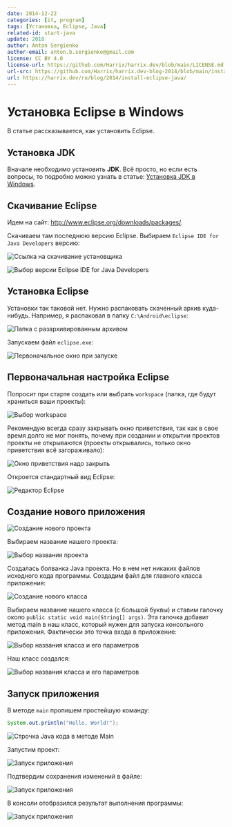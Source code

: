 ```yaml
---
date: 2014-12-22
categories: [it, program]
tags: [Установка, Eclipse, Java]
related-id: start-java
update: 2018
author: Anton Sergienko
author-email: anton.b.sergienko@gmail.com
license: CC BY 4.0
license-url: https://github.com/Harrix/harrix.dev/blob/main/LICENSE.md
url-src: https://github.com/Harrix/harrix.dev-blog-2014/blob/main/install-eclipse-java/install-eclipse-java.md
url: https://harrix.dev/ru/blog/2014/install-eclipse-java/
---
```


# Установка Eclipse в Windows

В статье рассказывается, как установить Eclipse.

## Установка JDK

Вначале необходимо установить **JDK**. Всё просто, но если есть вопросы, то подробно можно узнать в статье: [Установка JDK в Windows](https://github.com/Harrix/harrix.dev-blog-2019/blob/main/install-jdk-on-windows/install-jdk-on-windows.md).

## Скачивание Eclipse

Идем на сайт: <http://www.eclipse.org/downloads/packages/>.

Скачиваем там последнюю версию Eclipse. Выбираем `Eclipse IDE for Java Developers` версию:

![Ссылка на скачивание установщика](img/download_01.png)

![Выбор версии Eclipse IDE for Java Developers](img/download_02.png)

## Установка Eclipse

Установки так таковой нет. Нужно распаковать скаченный архив куда-нибудь. Например, я распаковал в папку `C:\Android\eclipse`:

![Папка с разархивированным архивом ](img/install.png)

Запускаем файл `eclipse.exe`:

![Первоначальное окно при запуске](img/start-program.png)

## Первоначальная настройка Eclipse

Попросит при старте создать или выбрать `workspace` (папка, где будут храниться ваши проекты):

![Выбор workspace](img/config_01.png)

Рекомендую всегда сразу закрывать окно приветствия, так как в свое время долго не мог понять, почему при создании и открытии проектов проекты не открываются (проекты открывались, только окно приветствия всё загораживало):

![Окно приветствия надо закрыть](img/config_02.png)

Откроется стандартный вид Eclipse:

![Редактор Eclipse](img/eclipse.png)

## Создание нового приложения

![Создание нового проекта](img/new-project_01.png)

Выбираем название нашего проекта:

![Выбор названия проекта](img/new-project_02.png)

Создалась болванка Java проекта. Но в нем нет никаких файлов исходного кода программы. Создадим файл для главного класса приложения:

![Создание нового класса](img/new-project_03.png)

Выбираем название нашего класса (с большой буквы) и ставим галочку около `public static void main(String[] args)`. Эта галочка добавит метод main в наш класс, который нужен для запуска консольного приложения. Фактически это точка входа в приложение:

![Выбор названия класса и его параметров](img/new-project_04.png)

Наш класс создался:

![Выбор названия класса и его параметров](img/new-project_05.png)

## Запуск приложения

В методе `main` пропишем простейшую команду:

```java
System.out.println("Hello, World!");
```

![Строчка Java кода в методе Main](img/java.png)

Запустим проект:

![Запуск приложения](img/run_01.png)

Подтвердим сохранения изменений в файле:

![Запуск приложения](img/run_02.png)

В консоли отобразился результат выполнения программы:

![Запуск приложения](img/run_03.png)
